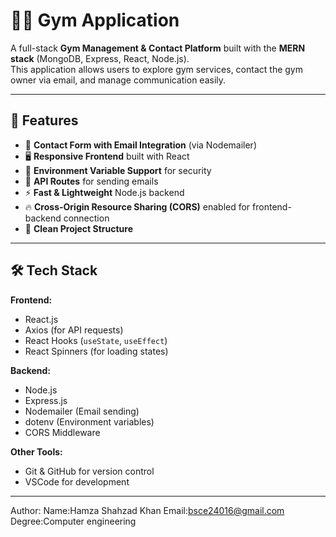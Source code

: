 # 🏋️‍♂️ Gym Application

A full-stack **Gym Management & Contact Platform** built with the **MERN stack** (MongoDB, Express, React, Node.js).  
This application allows users to explore gym services, contact the gym owner via email, and manage communication easily.

---

## 🚀 Features

- 📧 **Contact Form with Email Integration** (via Nodemailer)
- 🖥️ **Responsive Frontend** built with React
- 🔐 **Environment Variable Support** for security
- 🔄 **API Routes** for sending emails
- ⚡ **Fast & Lightweight** Node.js backend
- 🔥 **Cross-Origin Resource Sharing (CORS)** enabled for frontend-backend connection
- 📂 **Clean Project Structure**

---

## 🛠️ Tech Stack

**Frontend:**  
- React.js  
- Axios (for API requests)  
- React Hooks (`useState`, `useEffect`)  
- React Spinners (for loading states)

**Backend:**  
- Node.js  
- Express.js  
- Nodemailer (Email sending)  
- dotenv (Environment variables)  
- CORS Middleware  

**Other Tools:**  
- Git & GitHub for version control
- VSCode for development

---

Author:
Name:Hamza Shahzad Khan
Email:bsce24016@gmail.com
Degree:Computer engineering

